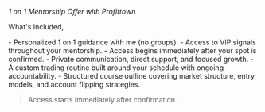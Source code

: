 *1 on 1 Mentorship Offer with Profittown*

What\'s Included\,

\- Personalized 1 on 1 guidance with me \(no groups\)\.
\- Access to VIP signals throughout your mentorship\.
\- Access begins immediately after your spot is confirmed\.
\- Private communication\, direct support\, and focused growth\.
\- A custom trading routine built around your schedule with ongoing accountability\.
\- Structured course outline covering market structure\, entry models\, and account flipping strategies\.

>Access starts immediately after confirmation\.
